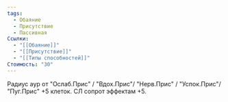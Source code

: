 ```yaml
---
tags:
  - Обаяние
  - Присутствие
  - Пассивная
Ссылки:
  - "[[Обаяние]]"
  - "[[Присутствие]]"
  - "[[Типы способностей]]"
Стоимость: "30"
---
```

Радиус аур от "Ослаб.Прис" / "Вдох.Прис"/ "Нерв.Прис" / "Успок.Прис"/ "Пуг.Прис" +5 клеток. СЛ сопрот эффектам +5.